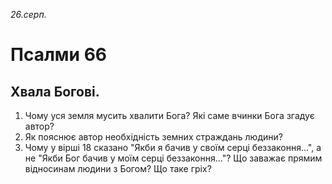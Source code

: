 
_26.серп._

# Псалми 66

## Хвала Богові.
1. Чому уся земля мусить хвалити Бога? Які саме вчинки Бога згадує автор?
2. Як пояснює автор необхідність земних страждань людини?
3. Чому у вірші 18 сказано "Якби я бачив у своїм серці беззаконня...", а не "Якби Бог бачив у моїм серці беззаконня..."? Що заважає прямим відносинам людини з Богом? Що таке гріх?
